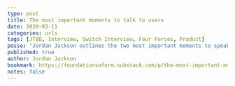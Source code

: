 ```yaml
---
type: post
title: The most important moments to talk to users
date: 2020-03-11
categories: urls
tags: [JTBD, Interview, Switch Interview, Four Forces, Product]
posse: "Jordan Jackson outlines the two most important moments to speak to customers."
published: true
author: Jordan Jackson
bookmark: https://foundationsoform.substack.com/p/the-most-important-moments-to-talk
notes: false
---
```

